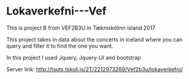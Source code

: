 # Lokaverkefni---Vef

This is project B from VEF2B3U in Tækniskólinn ísland 2017

This project takes in data about the concerts in iceland where you can query and filter it to find the one you want.


In this project I used Jquery, Jquery-UI and bootstrap




Server link: http://tsuts.tskoli.is/2T/2212973269/Vef2b3u/lokaverkefni/
